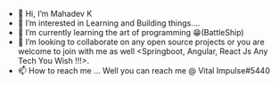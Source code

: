 - 👋 Hi, I’m Mahadev K
- 👀 I’m interested in Learning and Building things....
- 🌱 I’m currently learning the art of programming 😁(BattleShip)
- 💞️ I’m looking to collaborate on any open source projects or you are welcome to join with me as well <Springboot, Angular, React Js Any Tech You Wish !!!>.
- 📫 How to reach me ... Well you can reach me @ Vital Impulse#5440 <discord>
